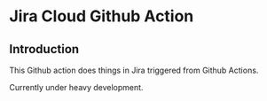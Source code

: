 # Jira Cloud Github Action

## Introduction

This Github action does things in Jira triggered from Github Actions.

Currently under heavy development.